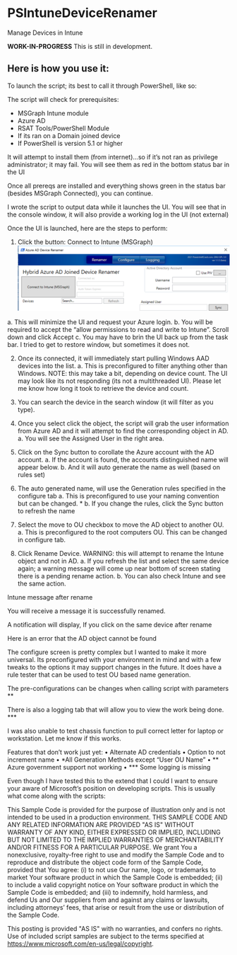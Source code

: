 # PSIntuneDeviceRenamer
Manage Devices in Intune

**WORK-IN-PROGRESS** This is still in development. 

## Here is how you use it:
To launch the script; its best to call it through PowerShell, like so:

The script will check for prerequisites:

- MSGraph Intune module
- Azure AD
- RSAT Tools/PowerShell Module
- If its ran on a Domain joined device
- If PowerShell is version 5.1 or higher

It will attempt to install them (from internet)…so if it’s not ran as privilege administrator; it may fail. You will see them as red in the bottom status bar in the UI

Once all prereqs are installed and everything shows green in the status bar (besides MSGraph Connected), you can continue. 

I wrote the script to output data while it launches the UI. You will see that in the console window, it will also provide a working log in the UI (not external)

Once the UI is launched, here are the steps to perform:

1.	Click the button:  Connect to Intune (MSGraph)
![Connect](/.images/connect.PNG)

a.	This will minimize the UI and request your Azure login. 
b.	You will be required to accept the “allow permissions to read and write to Intune”. Scroll down and click Accept
c.	You may have to brin the UI back up from the task bar. I tried to get to restore window, but sometimes it does not. 

2.	Once its connected, it will immediately start pulling Windows AAD devices into the list. 
a.	This is preconfigured to filter anything other than Windows. 
NOTE: this may take a bit, depending on device count. The UI may look like its not responding (its not a multithreaded UI). Please let me know how long it took to retrieve the device and count.

3.	You can search the device in the search window (it will filter as you type). 

4.	Once you select click the object, the script will grab the user information from Azure AD and it will attempt to find the corresponding object in AD.
a.	You will see the Assigned User in the right area. 

5.	Click on the Sync button to corollate the Azure account with the AD account. 
a.	If the account is found, the accounts distinguished name will appear below.
b.	And it will auto generate the name as well (based on rules set) 

6.	The auto generated name, will use the Generation rules specified in the configure tab
a.	This is preconfigured to use your naming convention but can be changed. * 
b.	If you change the rules, click the Sync button to refresh the name

7.	Select the move to OU checkbox to move the AD object to another OU. 
a.	This is preconfigured to the root computers OU. This can be changed in configure tab. 

8.	Click Rename Device. 
WARNING: this will attempt to rename the Intune object and not in AD.
a.	If you refresh the list and select the same device again; a warning message will come up near bottom of screen stating there is a pending rename action. 
b.	You can also check Intune and see the same action. 


Intune message after rename


You will receive a message it is successfully renamed. 


A notification will display, If you click on the same device after rename


Here is an error that the AD object cannot be found


The configure screen is pretty complex but I wanted to make it more universal. Its preconfigured with your environment in mind and with a few tweaks to the options it may support changes in the future. 
It does have a rule tester that can be used to test OU based name generation.
 


The pre-configurations can be changes when calling script with parameters **
 

There is also a logging tab that will allow you to view the work being done. ***

I was also unable to test chassis function to pull correct letter for laptop or workstation. Let me know if this works. 

Features that don’t work just yet:
•	Alternate AD credentials
•	Option to not increment name
•	*All Generation Methods except “User OU Name”
•	** Azure government support not working
•	*** Some logging is missing


Even though I have tested this to the extend that I could I want to ensure your aware of Microsoft’s position on developing scripts. 
This is usually what come along with the scripts:

This Sample Code is provided for the purpose of illustration only and is not
intended to be used in a production environment.  THIS SAMPLE CODE AND ANY
RELATED INFORMATION ARE PROVIDED "AS IS" WITHOUT WARRANTY OF ANY KIND, EITHER
EXPRESSED OR IMPLIED, INCLUDING BUT NOT LIMITED TO THE IMPLIED WARRANTIES OF
MERCHANTABILITY AND/OR FITNESS FOR A PARTICULAR PURPOSE.  We grant You a
nonexclusive, royalty-free right to use and modify the Sample Code and to
reproduce and distribute the object code form of the Sample Code, provided
that You agree: (i) to not use Our name, logo, or trademarks to market Your
software product in which the Sample Code is embedded; (ii) to include a valid
copyright notice on Your software product in which the Sample Code is embedded;
and (iii) to indemnify, hold harmless, and defend Us and Our suppliers from and
against any claims or lawsuits, including attorneys’ fees, that arise or result
from the use or distribution of the Sample Code.

This posting is provided "AS IS" with no warranties, and confers no rights. Use
of included script samples are subject to the terms specified
at https://www.microsoft.com/en-us/legal/copyright.
